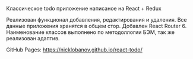 Классическое todo приложение написаное на React + Redux

Реализован функционал добавления, редактирования и удаления. Все данные приложения хранятся в общем стор. Добавлен React Router 6. Наименование классов выполнено по методоллогии БЭМ, так же реализован адаптив.

GitHub Pages: https://nicklobanov.github.io/react-todo/

